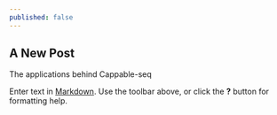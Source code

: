 ```yaml
---
published: false
---
```


## A New Post
The applications behind Cappable-seq


Enter text in [Markdown](http://daringfireball.net/projects/markdown/). Use the toolbar above, or click the **?** button for formatting help.
